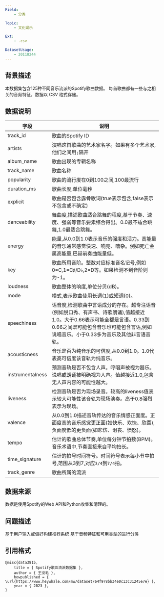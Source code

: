 ```yaml
---
Field:
    - 分类

Topic:
    - 文化娱乐

Ext:
    - .csv

DatasetUsage:
    - 20118244
---
```


## **背景描述**
本数据集包含125种不同音乐流派的Spotify歌曲数据。
每首歌曲都有一些与之相关的音频特征，数据以 CSV 格式存储。

## **数据说明**

| 字段 | 说明 |
|-|-|  
| track_id | 歌曲的Spotify ID |
| artists | 演唱这首歌曲的艺术家名字。如果有多个艺术家,他们之间用`;`隔开 |
| album_name | 歌曲出现的专辑名称 |  
| track_name | 歌曲名称 |
| popularity | 歌曲的流行度在0到100之间,100最流行 |
| duration_ms | 歌曲长度,单位毫秒 |
| explicit | 歌曲是否包含露骨歌词(true表示包含,false表示不包含或不确定) |
| danceability | 舞曲度,描述歌曲适合跳舞的程度,基于节奏、速度、强弱等音乐要素综合得出。0.0最不适合跳舞,1.0最适合跳舞。 |
| energy | 能量,从0.0到1.0表示音乐的强度和活力。高能量的音乐通常感觉快速、响亮、嘈杂。例如死亡金属高能量,巴赫前奏曲能量低。 |
| key | 歌曲所用音阶。整数对应标准音名记号,例如0=C,1=C♯/D♭,2=D等。如果检测不到音阶则为-1。 |
| loudness | 歌曲整体的响度,单位分贝(dB)。 |
| mode | 模式,表示歌曲使用长调(1)或短调(0)。 |
| speechiness | 语音度,检测歌曲中言语成分的存在。越专注语音(例如脱口秀、有声书、诗歌朗诵),值越接近1.0。大于0.66表示可能全都是言语。0.33到0.66之间既可能包含音乐也可能包含言语,例如说唱音乐。小于0.33多为音乐及其他非言语音轨。 |
| acousticness | 音乐是否为纯音乐的可信度,从0.0到1.0。1.0代表高可信度该音轨为纯音乐。|
| instrumentalness | 预测音轨是否不包含人声。哼唱声被视为器乐。说唱或朗诵被明确视为人声。值越接近1.0,包含无人声内容的可能性越大。| 
| liveness | 检测音轨是否为现场录音。较高的liveness值表示较大可能性该音轨为现场演奏。高于0.8强烈表示为现场。|
| valence | 从0.0到1.0描述音轨传达的音乐情感正面度。正面度高的音乐感觉更正面(如快乐、欢快、欣喜),负面度低的更负面(如悲伤、沮丧、愤怒)。 |
| tempo | 估计的歌曲总体节奏,单位每分钟节拍数(BPM)。音乐术语中,节奏直接来自平均拍长。 |
| time_signature | 估计的拍号时间符号。时间符号表示每小节中拍号,范围从3到7,对应`3/4`到`7/4`拍。|
| track_genre | 歌曲所属的流派 |


## **数据来源**
数据是使用Spotify的Web API和Python收集和清理的。

## **问题描述**
基于用户输入或偏好构建推荐系统
基于音频特征和可用类型的进行分类

## **引用格式**
```
@misc{data3815,
    title = { Spotify歌曲流派数据集 },
    author = { 王没毛 },
    howpublished = { \url{https://www.heywhale.com/mw/dataset/64f978bb34e0c13c31245e7e} },
    year = { 2023 },
}
```